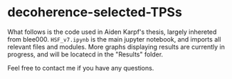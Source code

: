 # decoherence-selected-TPSs
What follows is the code used in Aiden Karpf's thesis, largely inhereted from blee000. ```HSF_v7.ipynb``` is the main jupyter notebook, and imports all relevant files and modules. More graphs displaying results are currently in progress, and will be locatecd in the "Results" folder.

Feel free to contact me if you have any questions.
